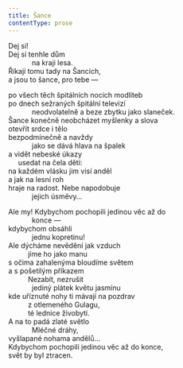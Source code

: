 ```yaml
---
title: Šance
contentType: prose
---
```


<section>

Dej si!  
Dej si tenhle dům  
            na kraji lesa.  
Říkají tomu tady na Šancích,  
a jsou to šance, pro tebe —

po všech těch špitálních nocích modliteb  
po dnech sežraných špitální televizí  
            neodvolatelně a beze zbytku jako slaneček.  
Šance konečně neobcházet myšlenky a slova  
otevřít srdce i tělo  
bezpodmínečně a navždy  
            jako se dává hlava na špalek  
a vidět nebeské úkazy  
     usedat na čela dětí:  
na každém vlásku jim visí anděl  
a jak na lesní roh  
hraje na radost. Nebe napodobuje  
            jejich úsměvy…

Ale my! Kdybychom pochopili jedinou věc až do  
            konce —  
kdybychom obsáhli  
            jednu kopretinu!  
Ale dýcháme nevědění jak vzduch  
          jíme ho jako manu  
s očima zahalenýma bloudíme světem  
a s pošetilým příkazem  
          Nezabít, nezrušit  
            jediný plátek květu jasmínu  
kde uříznuté nohy ti mávají na pozdrav  
          z otlemeného Gulagu,  
          té lednice živobytí.  
A na to padá zlaté světlo  
            Mléčné dráhy,  
vyšlapané nohama andělů…  
Kdybychom pochopili jedinou věc až do konce,  
svět by byl ztracen.

</section>

